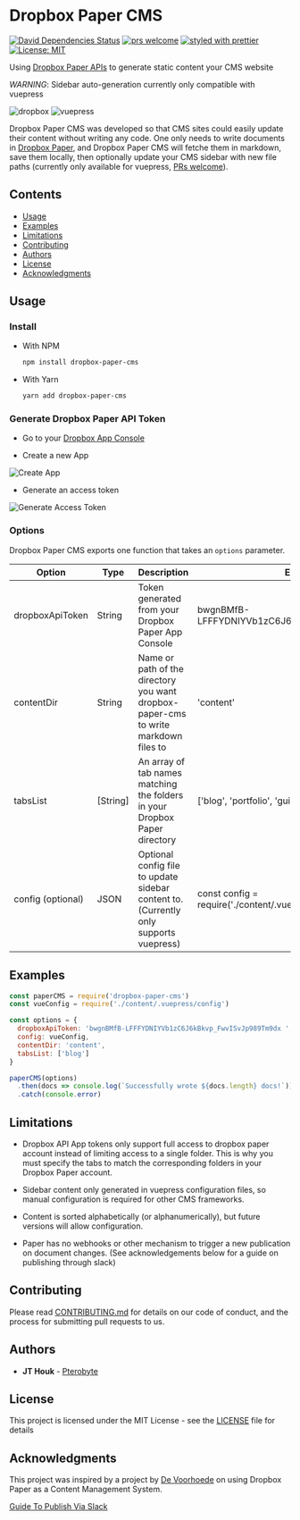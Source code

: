 # Dropbox Paper CMS

[![David Dependencies Status](https://david-dm.org/pterobyte/dropbox-paper-cms.svg)](https://david-dm.org/pterobyte/dropbox-paper-cms)
[![prs welcome](https://img.shields.io/badge/PRs-welcome-brightgreen.svg)](https://github.com/pterobyte/dropbox-paper-cms/master)
[![styled with prettier](https://img.shields.io/badge/styled_with-prettier-ff69b4.svg)](https://github.com/prettier/prettier)
[![License: MIT](https://img.shields.io/badge/License-MIT-yellow.svg)](https://opensource.org/licenses/MIT)

Using [Dropbox Paper APIs](https://dropbox.github.io/dropbox-api-v2-explorer/) to generate static content your CMS website

*WARNING*: Sidebar auto-generation currently only compatible with vuepress

![dropbox](https://github.com/pterobyte/dropbox-paper-cms/assets/dropbox.png)
![vuepress](https://github.com/pterobyte/dropbox-paper-cms/assets/vuepress.png)

Dropbox Paper CMS was developed so that CMS sites could easily update their content without writing any code. One only needs to write documents in [Dropbox Paper](https://paper.dropbox.com/), and Dropbox Paper CMS  will fetche them in markdown, save them locally, then optionally update your CMS sidebar with new file paths (currently only available for vuepress, [PRs welcome](https://github.com/pterobyte/dropbox-paper-cms/.github/CONTRIBUTING.md/.github/CONTRIBUTING.md)).

## Contents  

- [Usage](#usage)
- [Examples](#examples)
- [Limitations](#limitations)
- [Contributing](#contributing)
- [Authors](#authors)
- [License](#license)
- [Acknowledgments](#acknowledgments)

## Usage

### Install

- With NPM

  ```sh
  npm install dropbox-paper-cms
  ```

- With Yarn

  ```sh
  yarn add dropbox-paper-cms
  ```

### Generate Dropbox Paper API Token

- Go to your [Dropbox App Console](https://www.dropbox.com/developers/apps)

- Create a new App

![Create App](https://github.com/pterobyte/dropbox-paper-cms/assets/create-app.png)

- Generate an access token

![Generate Access Token](https://github.com/pterobyte/dropbox-paper-cms/assets/generate-access-token.png)

### Options

Dropbox Paper CMS exports one function that takes an `options` parameter.

| Option              | Type            | Description                                                                             | Example                                               |
|-------------------  |---------------  |---------------------------------------------------------------------------------------  |------------------------------------------------------ |
| dropboxApiToken     | String          | Token generated from your Dropbox Paper App Console                                     | bwgnBMfB-LFFFYDNIYVb1zC6J6kBkvp_FwvISvJp989Tm9dx      |
| contentDir          | String          | Name or path of the directory you want dropbox-paper-cms to write markdown files to     | 'content'                                             |
| tabsList            | [String]   | An array of tab names matching the folders in your Dropbox Paper directory              | ['blog', 'portfolio', 'guide']                        |
| config (optional)   | JSON            | Optional config file to update sidebar content to. (Currently only supports vuepress)   | const config = require('./content/.vuepress/config')  |

## Examples

```js
const paperCMS = require('dropbox-paper-cms')
const vueConfig = require('./content/.vuepress/config')

const options = {
  dropboxApiToken: 'bwgnBMfB-LFFFYDNIYVb1zC6J6kBkvp_FwvISvJp989Tm9dx ', // NOTE: keep this token secret
  config: vueConfig,
  contentDir: 'content',
  tabsList: ['blog']
}

paperCMS(options)
  .then(docs => console.log(`Successfully wrote ${docs.length} docs!`))
  .catch(console.error)
```

## Limitations

- Dropbox API App tokens only support full access to dropbox paper account instead of limiting access to a single folder. This is why  you must specify the tabs to match the corresponding folders in your Dropbox Paper account.

- Sidebar content only generated in vuepress configuration files, so manual configuration is required for other CMS frameworks.

- Content is sorted alphabetically (or alphanumerically), but future versions will allow configuration.

- Paper has no webhooks or other mechanism to trigger a new publication on document changes. (See acknowledgements below for a guide on publishing through slack)

## Contributing

Please read [CONTRIBUTING.md](https://github.com/pterobyte/dropbox-paper-cms/.github/CONTRIBUTING.md/.github/CONTRIBUTING.md) for details on our code of conduct, and the process for submitting pull requests to us.

## Authors

- **JT Houk** - [Pterobyte](https://github.com/pterobyte)

## License

This project is licensed under the MIT License - see the [LICENSE](https://github.com/pterobyte/dropbox-paper-cms/LICENSE) file for details

## Acknowledgments

This project was inspired by a project by [De Voorhoede](https://github.com/voorhoede/playbook) on using Dropbox Paper as a Content Management System.

[Guide To Publish Via Slack](https://www.voorhoede.nl/en/blog/dropbox-paper-as-a-headless-cms/)
